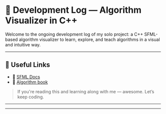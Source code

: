 # 📓 Development Log — Algorithm Visualizer in C++

Welcome to the ongoing development log of my solo project: a C++ SFML-based algorithm visualizer to learn, explore, and teach algorithms in a visual and intuitive way.

---

## 🔗 Useful Links

- 📁 [SFML Docs](https://www.sfml-dev.org/documentation/)
- 📘 [Algorithm book](https://enos.itcollege.ee/~japoia/algorithms/GT/Introduction_to_algorithms-3rd%20Edition.pdf)


> If you're reading this and learning along with me — awesome. Let’s keep coding.

---

---

